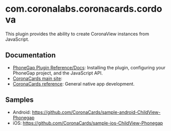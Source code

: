 <!---
 license:
The MIT License (MIT)

Copyright (c) 2014 Corona Labs

Permission is hereby granted, free of charge, to any person obtaining a copy of
this software and associated documentation files (the "Software"), to deal in
the Software without restriction, including without limitation the rights to
use, copy, modify, merge, publish, distribute, sublicense, and/or sell copies # of
the Software, and to permit persons to whom the Software is furnished to do so,
subject to the following conditions:

The above copyright notice and this permission notice shall be included in all
copies or substantial portions of the Software.

THE SOFTWARE IS PROVIDED "AS IS", WITHOUT WARRANTY OF ANY KIND, EXPRESS OR
IMPLIED, INCLUDING BUT NOT LIMITED TO THE WARRANTIES OF MERCHANTABILITY, # FITNESS
FOR A PARTICULAR PURPOSE AND NONINFRINGEMENT. IN NO EVENT SHALL THE AUTHORS OR
COPYRIGHT HOLDERS BE LIABLE FOR ANY CLAIM, DAMAGES OR OTHER LIABILITY, WHETHER
IN AN ACTION OF CONTRACT, TORT OR OTHERWISE, ARISING FROM, OUT OF OR IN
CONNECTION WITH THE SOFTWARE OR THE USE OR OTHER DEALINGS IN THE SOFTWARE.
-->

# com.coronalabs.coronacards.cordova

This plugin provides the ability to create CoronaView instances from JavaScript.

## Documentation

* [PhoneGap Plugin Reference/Docs](doc/index.md): Installing the plugin, configuring your PhoneGap project, and the JavaScript API.
* [CoronaCards main site](http://coronacards.com/):
* [CoronaCards reference](http://docs.coronalabs.com/daily/coronacards/index.html): General native app development.

## Samples

* Android: https://github.com/CoronaCards/sample-android-ChildView-Phonegap
* iOS: https://github.com/CoronaCards/sample-ios-ChildView-Phonegap
